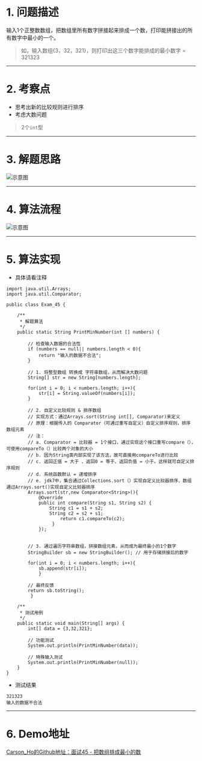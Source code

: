 # 1. 问题描述
输入1个正整数数组，把数组里所有数字拼接起来排成一个数，打印能拼接出的所有数字中最小的一个。
>如，输入数组{3，32，321}，则打印出这三个数字能排成的最小数字 = 321323

***
# 2. 考察点
- 思考出新的比较规则进行排序
- 考虑大数问题
>2个`int`型

***
# 3. 解题思路
![示意图](http://upload-images.jianshu.io/upload_images/944365-7b110e001dd30237.png?imageMogr2/auto-orient/strip%7CimageView2/2/w/1240)

***
# 4. 算法流程
![示意图](http://upload-images.jianshu.io/upload_images/944365-a103ad6e17213a63.png?imageMogr2/auto-orient/strip%7CimageView2/2/w/1240)



***

# 5. 算法实现
- 具体请看注释

```
import java.util.Arrays;
import java.util.Comparator;

public class Exam_45 {

    /**
     * 解题算法
     */
    public static String PrintMinNumber(int [] numbers) {

        // 检查输入数据的合法性
        if (numbers == null|| numbers.length < 0){
            return "输入的数据不合法";
        }

        // 1. 将整型数组 转换成 字符串数组，从而解决大数问题
        String[] str = new String[numbers.length];

        for(int i = 0; i < numbers.length; i++){
            str[i] = String.valueOf(numbers[i]);
        }

        // 2. 自定义比较规则 & 排序数组
        // 实现方式：通过Arrays.sort(String int[], Comparator)来定义
        // 原理：根据传入的 Comparator（可通过重写自定义）自定义排序规则，排序 数组元素
        // 注：
        // a. Comparator = 比较器 = 1个接口，通过实现这个接口重写compare（），可使用compareTo（）比较两个对象的大小
        // b. 因为String类内部实现了该方法，故可直接用compareTo进行比较
        // c. 返回正值 = 大于 、返回0 = 等于、返回负值 = 小于。这样就可自定义排序规则
        // d. 系统函数默认 = 递增排序
        // e. jdk7中，集合通过Collections.sort（）实现自定义比较器排序、数组通过Arrays.sort()实现自定义比较器排序
        Arrays.sort(str,new Comparator<String>(){
            @Override
            public int compare(String s1, String s2) {
                String c1 = s1 + s2;
                String c2 = s2 + s1;
                    return c1.compareTo(c2);
                 }
            });

      
        // 3. 通过遍历字符串数组，拼接数组元素，从而成为最终最小的1个数字
        StringBuilder sb = new StringBuilder(); // 用于存储拼接后的数字

        for(int i = 0; i < numbers.length; i++){
            sb.append(str[i]);
            }

        // 最终反馈
        return sb.toString();
         }

    /**
     * 测试用例
     */
    public static void main(String[] args) {
        int[] data = {3,32,321};

        // 功能测试
        System.out.println(PrintMinNumber(data));
        
        // 特殊输入测试
        System.out.println(PrintMinNumber(null));
    }
}
```

- 测试结果

```
321323
输入的数据不合法
```

***
# 6. Demo地址
[Carson_Ho的Github地址：面试45 - 把数组排成最小的数](https://github.com/Carson-Ho/AlgorithmLearning)